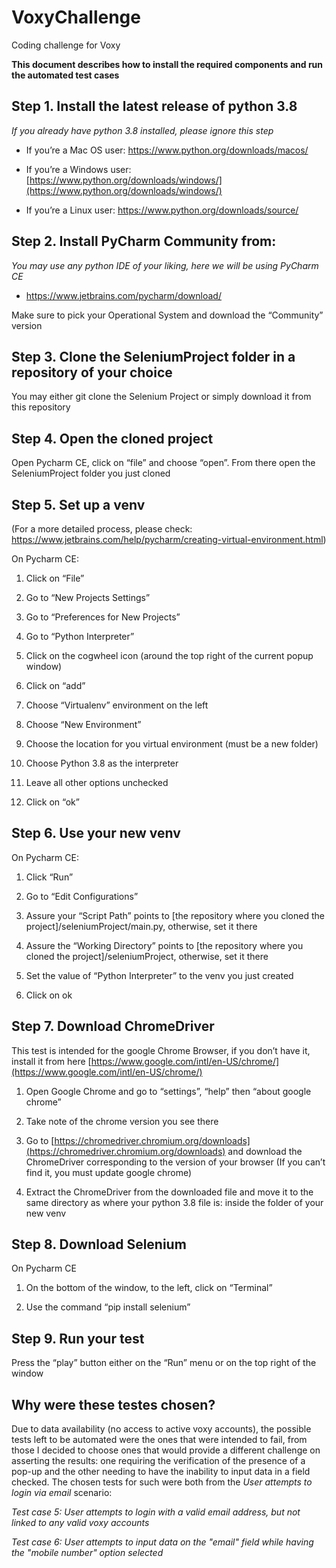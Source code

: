 # VoxyChallenge
Coding challenge for Voxy

**This document describes how to install the required components and run the automated test cases**


## Step 1. Install the latest release of python 3.8
*If you already have python 3.8 installed, please ignore this step*

-   If you’re a Mac OS user: https://www.python.org/downloads/macos/
    
-   If you’re a Windows user: [https://www.python.org/downloads/windows/](https://www.python.org/downloads/windows/)
    
-   If you’re a Linux user: https://www.python.org/downloads/source/
    



## Step 2. Install PyCharm Community from:
*You may use any python IDE of your liking, here we will be using PyCharm CE*

-   https://www.jetbrains.com/pycharm/download/

Make sure to pick your Operational System and download the “Community” version

  

## Step 3. Clone the SeleniumProject folder in a repository of your choice
You may either git clone the Selenium Project or simply download it from this repository 

  

## Step 4. Open the cloned project

Open Pycharm CE, click on “file” and choose “open”. From there open the SeleniumProject folder you just cloned

  

## Step 5. Set up a venv

(For a more detailed process, please check: https://www.jetbrains.com/help/pycharm/creating-virtual-environment.html)

On Pycharm CE:

1.  Click on “File”
    
2.  Go to “New Projects Settings”
    
3.  Go to “Preferences for New Projects”
    
4.  Go to “Python Interpreter”
    
5.  Click on the cogwheel icon (around the top right of the current popup window)
    
6.  Click on “add”
    
7.  Choose “Virtualenv” environment on the left
    
8.  Choose “New Environment”
    
9.  Choose the location for you virtual environment (must be a new folder)
    
10.  Choose Python 3.8 as the interpreter
    
11.  Leave all other options unchecked
    
12.  Click on “ok”
    

## Step 6. Use your new venv

On Pycharm CE:

1.  Click “Run”
    
2.  Go to “Edit Configurations”
    
3.  Assure your “Script Path” points to [the repository where you cloned the project]/seleniumProject/main.py, otherwise, set it there
    
4.  Assure the “Working Directory” points to [the repository where you cloned the project]/seleniumProject, otherwise, set it there
    
5.  Set the value of “Python Interpreter” to the venv you just created
    
6.  Click on ok
    

## Step 7. Download ChromeDriver

This test is intended for the google Chrome Browser, if you don’t have it, install it from here [https://www.google.com/intl/en-US/chrome/](https://www.google.com/intl/en-US/chrome/)

1.  Open Google Chrome and go to “settings”, “help” then “about google chrome”
    
2.  Take note of the chrome version you see there
    
3.  Go to [https://chromedriver.chromium.org/downloads](https://chromedriver.chromium.org/downloads) and download the ChromeDriver corresponding to the version of your browser (If you can’t find it, you must update google chrome)
    
4.  Extract the ChromeDriver from the downloaded file and move it to the same directory as where your python 3.8 file is: inside the folder of your new venv
    

## Step 8. Download Selenium

On Pycharm CE

1.  On the bottom of the window, to the left, click on “Terminal”
    
2.  Use the command “pip install selenium”
    

## Step 9. Run your test

Press the “play” button either on the “Run” menu or on the top right of the window

## Why were these testes chosen?
Due to data availability (no access to active voxy accounts), the possible tests left to be automated were the ones that were intended to fail, from those I decided to choose ones that would provide a different challenge on asserting the results: one requiring the verification of the presence of a pop-up and the other needing to have the inability to input data in a field checked.
The chosen tests for such were both from the *User attempts to login via email* scenario:

*Test case 5: User attempts to login with a valid email address, but not linked to any valid voxy accounts*

*Test case 6: User attempts to input data on the "email" field while having the "mobile number" option selected*
